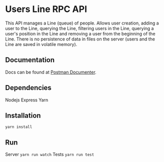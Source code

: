 # Users Line RPC API

This API manages a Line (queue) of people. Allows user creation, adding a user to the Line, querying the Line, filtering users in the Line, querying a user's position in the Line and removing a user from the beginning of the Line. There is no persistence of data in files on the server (users and the Line are saved in volatile memory).

## Documentation
Docs can be found at [Postman Documenter](https://documenter.getpostman.com/view/12511871/TVCcWTzG).

## Dependencies 
Nodejs
Express
Yarn

## Installation
`yarn install`

## Run
Server `yarn run watch`
Tests `yarn run test`
